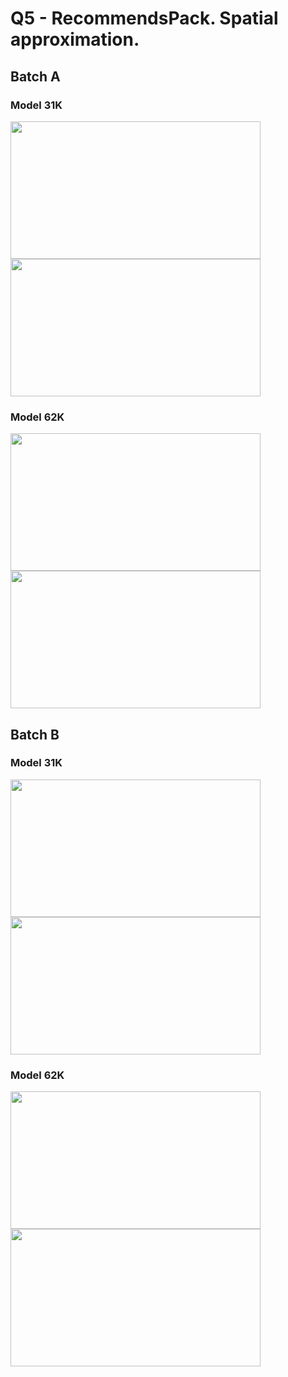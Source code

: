 # Q5 - RecommendsPack. Spatial approximation. 

## Batch A

### Model 31K

<img src="https://user-images.githubusercontent.com/41105105/54382401-329e9780-4690-11e9-8bfc-9f2a2fc9f5f2.png" data-canonical-src="https://user-images.githubusercontent.com/41105105/54382401-329e9780-4690-11e9-8bfc-9f2a2fc9f5f2.png" width="400" height="220" /> <img src="https://user-images.githubusercontent.com/41105105/54382400-329e9780-4690-11e9-8e17-884dea366ced.png" data-canonical-src="https://user-images.githubusercontent.com/41105105/54382400-329e9780-4690-11e9-8e17-884dea366ced.png" width="400" height="220" />

### Model 62K

<img src="https://user-images.githubusercontent.com/41105105/54382402-33372e00-4690-11e9-91f6-a93b79d8e256.png" data-canonical-src="https://user-images.githubusercontent.com/41105105/54382402-33372e00-4690-11e9-91f6-a93b79d8e256.png" width="400" height="220" /> <img src="https://user-images.githubusercontent.com/41105105/54382404-33cfc480-4690-11e9-8f22-11dfa952c9b8.png" data-canonical-src="https://user-images.githubusercontent.com/41105105/54382404-33cfc480-4690-11e9-8f22-11dfa952c9b8.png" width="400" height="220" />


## Batch B

### Model 31K

<img src="https://user-images.githubusercontent.com/41105105/54382408-33cfc480-4690-11e9-9e1f-e08d038bdbe3.png" data-canonical-src="https://user-images.githubusercontent.com/41105105/54382408-33cfc480-4690-11e9-9e1f-e08d038bdbe3.png" width="400" height="220" /> <img src="https://user-images.githubusercontent.com/41105105/54382406-33cfc480-4690-11e9-8c50-1274ee61345e.png" data-canonical-src="https://user-images.githubusercontent.com/41105105/54382406-33cfc480-4690-11e9-8c50-1274ee61345e.png" width="400" height="220" /> 

### Model 62K

<img src="https://user-images.githubusercontent.com/41105105/54382409-33cfc480-4690-11e9-98c0-ba0ec7350c22.png" data-canonical-src="https://user-images.githubusercontent.com/41105105/54382409-33cfc480-4690-11e9-98c0-ba0ec7350c22.png" width="400" height="220" /> <img src="https://user-images.githubusercontent.com/41105105/54382407-33cfc480-4690-11e9-862c-ecb6225a4198.png" data-canonical-src="https://user-images.githubusercontent.com/41105105/54382407-33cfc480-4690-11e9-862c-ecb6225a4198.png" width="400" height="220" />





